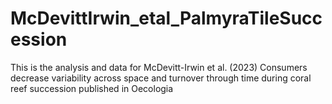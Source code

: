 # McDevittIrwin_etal_PalmyraTileSuccession

This is the analysis and data for McDevitt-Irwin et al. (2023) Consumers decrease variability across space and turnover through time during coral reef succession published in Oecologia
